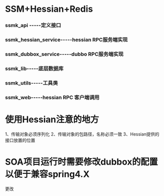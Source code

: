 # SSM+Hessian+Redis

### ssmk_api -----定义接口
### ssmk_hessian_service-----hessian RPC服务端实现
### ssmk_dubbox_service-----dubbo RPC服务端实现

### ssmk_lib-----底层数据库
### ssmk_utils-----工具类
### ssmk_web-----hessian RPC 客户端调用


# 使用Hessian注意的地方
1、传输对象必须序列化
2、传输对象的包路径，名称必须一致
3、Hessian提供的接口放置的位置



# SOA项目运行时需要修改dubbox的配置以便于兼容spring4.X

更改
